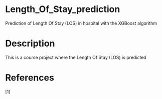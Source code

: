 # Length_Of_Stay_prediction
Prediction of Length Of Stay (LOS) in hospital with the XGBoost algorithm


# Description
This is a course project where the Length Of Stay (LOS) is predicted

# References 
[1] 
